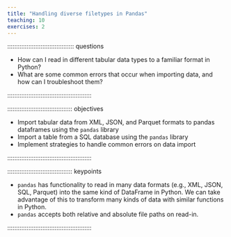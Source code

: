 ```yaml
---
title: "Handling diverse filetypes in Pandas"
teaching: 10
exercises: 2
---
```


:::::::::::::::::::::::::::::::::::::: questions 

- How can I read in different tabular data types to a familiar format in Python?
- What are some common errors that occur when importing data, and how can I troubleshoot them?

::::::::::::::::::::::::::::::::::::::::::::::::

::::::::::::::::::::::::::::::::::::: objectives

- Import tabular data from XML, JSON, and Parquet formats to pandas dataframes using the `pandas` library
- Import a table from a SQL database using the `pandas` library
- Implement strategies to handle common errors on data import

::::::::::::::::::::::::::::::::::::::::::::::::


::::::::::::::::::::::::::::::::::::: keypoints 

- `pandas` has functionality to read in many data formats (e.g., XML, JSON, SQL,
Parquet) into the same kind of DataFrame in Python. We can take advantage of this to
transform many kinds of data with similar functions in Python.
- `pandas` accepts both relative and absolute file paths on read-in.

::::::::::::::::::::::::::::::::::::::::::::::::

